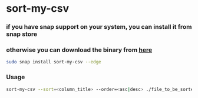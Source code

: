 # sort-my-csv

### if you have snap support on your system, you can install it from snap store

### otherwise you can download the binary from [here](https://raw.githubusercontent.com/GabrielMessiasdaRosa/sort-my-csv/master/bin/sort-my-csv)

```bash
sudo snap install sort-my-csv --edge
```

### Usage

```bash
sort-my-csv --sort=<column_title> --order=<asc|desc> ./file_to_be_sorted.csv ./sorted_file_output.csv
```
